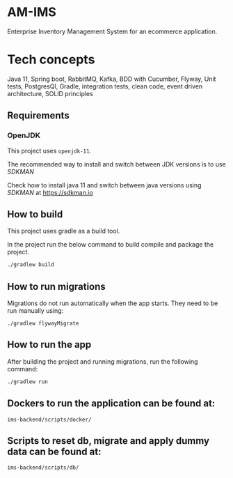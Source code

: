 # AM-IMS

Enterprise Inventory Management System for an ecommerce application.

# Tech concepts

Java 11, Spring boot, RabbitMQ, Kafka, BDD with Cucumber, Flyway, Unit tests, PostgresQl, Gradle, 
integration tests, clean code, event driven architecture, SOLID principles


## Requirements

### OpenJDK

This project uses `openjdk-11`.

The recommended way to install and switch between JDK versions is to use *SDKMAN*

Check how to install java 11 and switch between java versions using *SDKMAN*  at https://sdkman.io

## How to build

This project uses gradle as a build tool.

In the project run the below command to build compile and package the project.

```sh
./gradlew build
```

## How to run migrations

Migrations do not run automatically when the app starts.
They need to be run manually using:

```
./gradlew flywayMigrate
``` 

## How to run the app

After building the project and running migrations, run the following command:

```sh
./gradlew run
```

## Dockers to run the application can be found at:

`ims-backend/scripts/docker/`

## Scripts to reset db, migrate and apply dummy data can be found at:

`ims-backend/scripts/db/`
